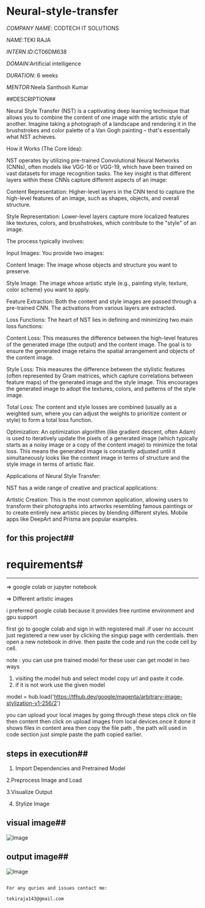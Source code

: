 # Neural-style-transfer

*COMPANY NAME*: CODTECH IT SOLUTIONS

*NAME*:TEKI RAJA

*INTERN ID*:CT06DM638

*DOMAIN*:Artificial intelligence

*DURATION*: 6 weeks 

*MENTOR*:Neela Santhosh Kumar

##DESCRIPTION##

Neural Style Transfer (NST) is a captivating deep learning technique that allows you to combine the content of one image with the artistic style of another. Imagine taking a photograph of a landscape and rendering it in the brushstrokes and color palette of a Van Gogh painting – that's essentially what NST achieves.

How it Works (The Core Idea):

NST operates by utilizing pre-trained Convolutional Neural Networks (CNNs), often models like VGG-16 or VGG-19, which have been trained on vast datasets for image recognition tasks. The key insight is that different layers within these CNNs capture different aspects of an image:

Content Representation: Higher-level layers in the CNN tend to capture the high-level features of an image, such as shapes, objects, and overall structure.

Style Representation: Lower-level layers capture more localized features like textures, colors, and brushstrokes, which contribute to the "style" of an image.

The process typically involves:

Input Images: You provide two images:

Content Image: The image whose objects and structure you want to preserve.

Style Image: The image whose artistic style (e.g., painting style, texture, color scheme) you want to apply.

Feature Extraction: Both the content and style images are passed through a pre-trained CNN. The activations from various layers are extracted.

Loss Functions: The heart of NST lies in defining and minimizing two main loss functions:

Content Loss: This measures the difference between the high-level features of the generated image (the output) and the content image. The goal is to ensure the generated image retains the spatial arrangement and objects of the content image.

Style Loss: This measures the difference between the stylistic features (often represented by Gram matrices, which capture correlations between feature maps) of the generated image and the style image. This encourages the generated image to adopt the textures, colors, and patterns of the style image.

Total Loss: The content and style losses are combined (usually as a weighted sum, where you can adjust the weights to prioritize content or style) to form a total loss function.

Optimization: An optimization algorithm (like gradient descent, often Adam) is used to iteratively update the pixels of a generated image (which typically starts as a noisy image or a copy of the content image) to minimize the total loss. This means the generated image is constantly adjusted until it simultaneously looks like the content image in terms of structure and the style image in terms of artistic flair.

Applications of Neural Style Transfer:

NST has a wide range of creative and practical applications:

Artistic Creation: This is the most common application, allowing users to transform their photographs into artworks resembling famous paintings or to create entirely new artistic pieces by blending different styles. Mobile apps like DeepArt and Prisma are popular examples.

## for this project##
# requirements#
--------------------------------------------------
=> google colab or jupyter notebook

=> Different artistic images

i preferred google colab because it provides free runtime environment and gpu support

first go to google colab and sign in with registered mail .if user no account just registered a new user by clicking the singup page with cerdentials. then open a new notebook in drive. then paste the code and run the code cell by cell.

note : you can use pre trained model for these user can get model in two ways
1. visiting the model hub and select model copy url and paste it code.
2.  if it is not work use the given model
   
  model = hub.load('https://tfhub.dev/google/magenta/arbitrary-image-stylization-v1-256/2')

you can upload your local images by going through these steps click on file then content then click on upload images from local devices.once it done it shows files in content area then copy the file path , the path will used in code section just simple paste the path copied earlier.

## steps in execution##

1. Import Dependencies and Pretrained Model
   
2.Preprocess Image and Load

3.Visualize Output

4. Stylize Image

## visual image##

![Image](https://github.com/user-attachments/assets/782831eb-c71b-4759-8346-1e283664e3f9)

## output image##
![Image](https://github.com/user-attachments/assets/f12d704c-f2e9-4430-91ea-a00275f9a7c6)

                                                                                                       For any quries and issues contact me:
                                                                                                       tekiraja143@gmail.com

